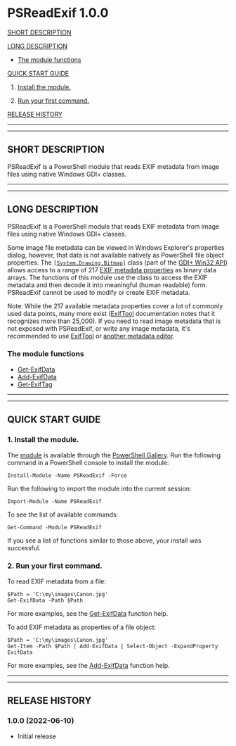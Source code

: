 ﻿# PSReadExif 1.0.0

[SHORT DESCRIPTION](#short-description)

[LONG DESCRIPTION](#long-description)

- [The module functions](#the-module-functions)

[QUICK START GUIDE](#quick-start-guide)

1. [Install the module.](#1-install-the-module)

2. [Run your first command.](#2-run-your-first-command)

[RELEASE HISTORY](#release-history)

----------------------------------------------------------------------------------------------------
----------------------------------------------------------------------------------------------------

## SHORT DESCRIPTION
PSReadExif is a PowerShell module that reads EXIF metadata from image files using native Windows GDI+ classes.

----------------------------------------------------------------------------------------------------
----------------------------------------------------------------------------------------------------

## LONG DESCRIPTION
PSReadExif is a PowerShell module that reads EXIF metadata from image files using native Windows GDI+ classes.

Some image file metadata can be viewed in Windows Explorer's properties dialog, however, that data is not available natively as PowerShell file object properties.
The [`[System.Drawing.Bitmap]`](https://docs.microsoft.com/en-us/windows/win32/api/gdiplusheaders/nl-gdiplusheaders-bitmap) class (part of the [GDI+ Win32 API](https://docs.microsoft.com/en-us/windows/win32/gdiplus/-gdiplus-gdi-start)) allows access to a range of 217 [EXIF metadata properties](https://docs.microsoft.com/en-us/windows/win32/gdiplus/-gdiplus-constant-property-item-descriptions) as binary data arrays. The functions of this module use the class to access the EXIF metadata and then decode it into meaningful (human readable) form. PSReadExif cannot be used to modify or create EXIF metadata.

Note: While the 217 available metadata properties cover a lot of commonly used data points, many more exist ([ExifTool](https://exiftool.org/TagNames/) documentation notes that it recognizes more than 25,000). If you need to read image metadata that is not exposed with PSReadExif, or write any image metadata, it's recommended to use [ExifTool](https://exiftool.org/) or [another metadata editor](https://en.wikipedia.org/wiki/Comparison_of_digital_image_metadata_editors).

### The module functions

- [Get-ExifData](Get-ExifData.md)
- [Add-ExifData](Add-ExifData.md)
- [Get-ExifTag](Get-ExifTag.md)


----------------------------------------------------------------------------------------------------
----------------------------------------------------------------------------------------------------

## QUICK START GUIDE
### 1. Install the module.
   The [module](https://www.powershellgallery.com/packages/PSReadExif/1.0.0) is available through the [PowerShell Gallery](https://docs.microsoft.com/en-us/powershell/scripting/gallery/getting-started).
   Run the following command in a PowerShell console to install the module:
   ```
   Install-Module -Name PSReadExif -Force
   ```
   Run the following to import the module into the current session:
   ```
   Import-Module -Name PSReadExif
   ```
   To see the list of available commands:
   ```
   Get-Command -Module PSReadExif
   ```
   If you see a list of functions similar to those above, your install was successful.

### 2. Run your first command.
   To read EXIF metadata from a file:
   ```
   $Path = 'C:\my\images\Canon.jpg'
   Get-ExifData -Path $Path
   ```
   For more examples, see the [Get-ExifData](Get-ExifData.md) function help.

   To add EXIF metadata as properties of a file object:
   ```
   $Path = 'C:\my\images\Canon.jpg'
   Get-Item -Path $Path | Add-ExifData | Select-Object -ExpandProperty ExifData
   ```
   For more examples, see the [Add-ExifData](Add-ExifData.md) function help.

----------------------------------------------------------------------------------------------------
----------------------------------------------------------------------------------------------------

## RELEASE HISTORY
### 1.0.0 (2022-06-10)
  - Initial release
